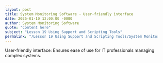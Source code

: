 ```yaml
---
layout: post
title: System Monitoring Software - User-friendly interface
date: 2025-01-10 12:00:00 -0000
author: System Monitoring Software
quote: "content here"
subject: "Lesson 19 Using Support and Scripting Tools"
permalink: "/Lesson 19 Using Support and Scripting Tools/System Monitoring Software/System Monitoring Software - User-friendly interface"
---
```


User-friendly interface: Ensures ease of use for IT professionals managing complex systems.
